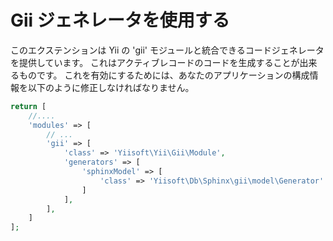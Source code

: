 Gii ジェネレータを使用する
==========================

このエクステンションは Yii の 'gii' モジュールと統合できるコードジェネレータを提供しています。
これはアクティブレコードのコードを生成することが出来るものです。
これを有効にするためには、あなたのアプリケーションの構成情報を以下のように修正しなければなりません。

```php
return [
    //....
    'modules' => [
        // ...
        'gii' => [
            'class' => 'Yiisoft\Yii\Gii\Module',
            'generators' => [
                'sphinxModel' => [
                    'class' => 'Yiisoft\Db\Sphinx\gii\model\Generator'
                ]
            ],
        ],
    ]
];
```

